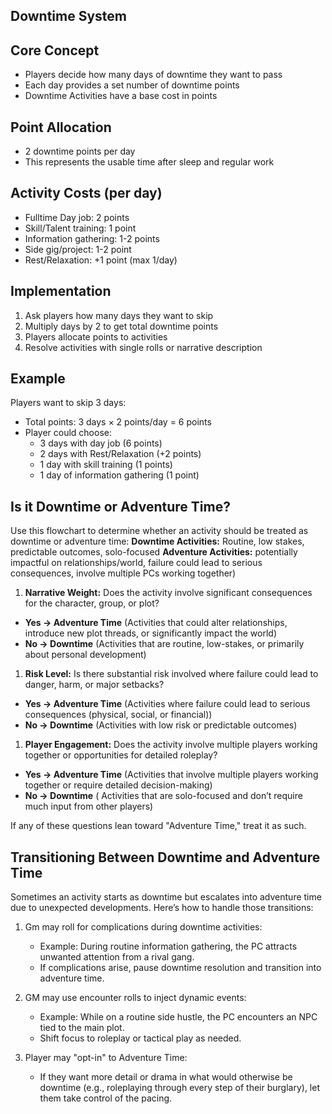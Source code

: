 ## Downtime System

## Core Concept
- Players decide how many days of downtime they want to pass
- Each day provides a set number of downtime points
- Downtime Activities have a base cost in points
## Point Allocation
- 2 downtime points per day
- This represents the usable time after sleep and regular work
## Activity Costs (per day)
- Fulltime Day job: 2 points
- Skill/Talent training: 1 point
- Information gathering: 1-2 points
- Side gig/project: 1-2 point
- Rest/Relaxation: +1 point (max 1/day)
## Implementation
1. Ask players how many days they want to skip
2. Multiply days by 2 to get total downtime points
3. Players allocate points to activities
4. Resolve activities with single rolls or narrative description
## Example
Players want to skip 3 days:
- Total points: 3 days × 2 points/day = 6 points
- Player could choose:
    - 3 days with day job (6 points)
    - 2 days with Rest/Relaxation (+2 points)
    - 1 day with skill training (1 points)
    - 1 day of information gathering (1 point)
## Is it Downtime or Adventure Time?
Use this flowchart to determine whether an activity should be treated as downtime or adventure time:
**Downtime Activities:** Routine, low stakes, predictable outcomes, solo-focused
**Adventure Activities:** potentially impactful on relationships/world, failure could lead to serious consequences, involve multiple PCs working together)

1. **Narrative Weight:** Does the activity involve significant consequences for the character, group, or plot?
- **Yes → Adventure Time** (Activities that could alter relationships, introduce new plot threads, or significantly impact the world)
- **No → Downtime** (Activities that are routine, low-stakes, or primarily about personal development)
    
1. **Risk Level:** Is there substantial risk involved where failure could lead to danger, harm, or major setbacks?
- **Yes → Adventure Time** (Activities where failure could lead to serious consequences (physical, social, or financial))
- **No → Downtime** (Activities with low risk or predictable outcomes)

1. **Player Engagement:** Does the activity involve multiple players working together or opportunities for detailed roleplay?
- **Yes → Adventure Time** (Activities that involve multiple players working together or require detailed decision-making)
- **No → Downtime** ( Activities that are solo-focused and don’t require much input from other players)
    
If any of these questions lean toward "Adventure Time," treat it as such.
## Transitioning Between Downtime and Adventure Time
Sometimes an activity starts as downtime but escalates into adventure time due to unexpected developments. Here’s how to handle those transitions:
1. Gm may roll for complications during downtime activities:
    - Example: During routine information gathering, the PC attracts unwanted attention from a rival gang.
    - If complications arise, pause downtime resolution and transition into adventure time.

2. GM may use encounter rolls to inject dynamic events:
    - Example: While on a routine side hustle, the PC encounters an NPC tied to the main plot.
    - Shift focus to roleplay or tactical play as needed.
        
3. Player may "opt-in" to Adventure Time:
    - If they want more detail or drama in what would otherwise be downtime (e.g., roleplaying through every step of their burglary), let them take control of the pacing.